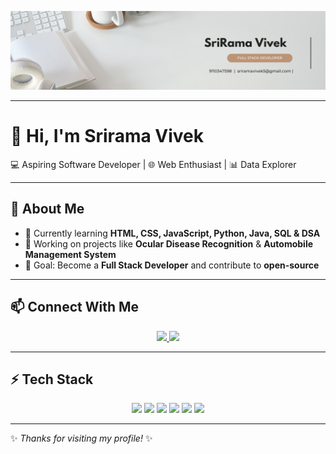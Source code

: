<!-- Profile Banner -->
<p align="center">
  <img src="https://raw.githubusercontent.com/sriramavivek/sriramavivek/main/White%20Minimalist%20Corporate%20Personal%20Profile%20LinkedIn%20Banner.png" 
       alt="Profile Banner" 
       width="800">
</p>

---

# 👋 Hi, I'm Srirama Vivek  

💻 Aspiring Software Developer | 🌐 Web Enthusiast | 📊 Data Explorer  

---

## 🚀 About Me  
- 🌱 Currently learning **HTML, CSS, JavaScript, Python, Java, SQL & DSA**  
- 🔧 Working on projects like **Ocular Disease Recognition** & **Automobile Management System**  
- 🎯 Goal: Become a **Full Stack Developer** and contribute to **open-source**  

---

## 📫 Connect With Me  
<p align="center">
  <a href="https://www.linkedin.com/in/sriramavivek">
    <img src="https://img.shields.io/badge/LinkedIn-blue?style=for-the-badge&logo=linkedin" />
  </a>
  <a href="mailto:sriramavivek@example.com">
    <img src="https://img.shields.io/badge/Email-D14836?style=for-the-badge&logo=gmail&logoColor=white" />
  </a>
</p>

---

## ⚡ Tech Stack  
<p align="center">
  <img src="https://img.shields.io/badge/HTML5-E34F26?style=for-the-badge&logo=html5&logoColor=white" />
  <img src="https://img.shields.io/badge/CSS3-1572B6?style=for-the-badge&logo=css3&logoColor=white" />
  <img src="https://img.shields.io/badge/JavaScript-F7DF1E?style=for-the-badge&logo=javascript&logoColor=black" />
  <img src="https://img.shields.io/badge/Python-3776AB?style=for-the-badge&logo=python&logoColor=white" />
  <img src="https://img.shields.io/badge/Java-007396?style=for-the-badge&logo=java&logoColor=white" />
  <img src="https://img.shields.io/badge/MySQL-4479A1?style=for-the-badge&logo=mysql&logoColor=white" />
</p>

---

✨ *Thanks for visiting my profile!* ✨

